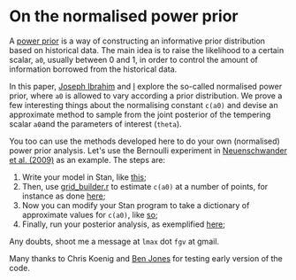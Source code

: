 # On the normalised power prior

A [power prior](https://onlinelibrary.wiley.com/doi/abs/10.1002/sim.6728) is a way of constructing an informative prior distribution based on historical data.
The main idea is to raise the likelihood to a certain scalar, `a0`, usually between 0 and 1, in order to control the amount of information borrowed from the historical data. 

In this paper, [Joseph Ibrahim](https://sph.unc.edu/adv_profile/joseph-g-ibrahim-phd/) and [I](https://lmfcarvalho.org/about/) explore the so-called normalised power prior, where `a0` is allowed to vary according a prior distribution.
We prove a few interesting things about the normalising constant `c(a0)` and devise an approximate method to sample from the joint posterior of the tempering scalar `a0`and the parameters of interest (`theta`).

You too can use the methods developed here to do your own (normalised) power prior analysis. 
Let's use the Bernoulli experiment in [Neuenschwander et al. (2009)](https://www.ncbi.nlm.nih.gov/pubmed/19735071) as an example.
The steps are:
1. Write your model in Stan, like [this](https://github.com/maxbiostat/propriety_power_priors/blob/master/code/stan/simple_Bernoulli_prior.stan);
2. Then, use [grid_builder.r](https://github.com/maxbiostat/propriety_power_priors/blob/master/code/grid_builder.r) to estimate `c(a0)` at a number of points, for instance as done [here](https://github.com/maxbiostat/propriety_power_priors/blob/master/code/simple_Bernoulli_estimate_c(a0).r);
3. Now you can modify your Stan program to take a dictionary of approximate values for `c(a0)`, like [so](https://github.com/maxbiostat/propriety_power_priors/blob/master/code/stan/simple_Bernoulli_posterior_normalised_approximate.stan);
4. Finally, run your posterior analysis, as exemplified [here](https://github.com/maxbiostat/propriety_power_priors/blob/master/code/simple_Bernoulli_posterior.r);

Any doubts, shoot me a message at `lmax` dot `fgv` at gmail.

Many thanks to Chris Koenig and [Ben Jones](https://www.plymouth.ac.uk/staff/ben-jones) for testing early version of the code.
